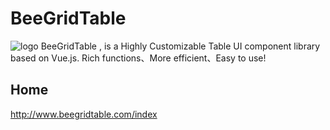 # BeeGridTable
![logo](http://www.beegridtable.com/img/logo.2925d52a.png)
BeeGridTable , is a Highly Customizable Table UI component library based on Vue.js. Rich functions、More efficient、Easy to use!

## Home

http://www.beegridtable.com/index

